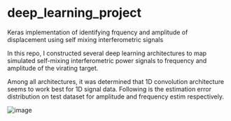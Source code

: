 # deep_learning_project
Keras implementation of identifying frquency and amplitude of displacement using self mixing interferometric signals

In this repo, I constructed several deep learning architectures to map simulated self-mixing interferometric power signals to frequency and amplitude of the virating target.

Among all architectures, it was determined that 1D convolution architecture seems to work best for 1D signal data. Following is the estimation error distribution on test dataset for amplitude and frequency estim respectively.

![image](https://user-images.githubusercontent.com/47445756/231600878-9cd1b6e5-da25-4052-ba2f-2386974eb980.png)
